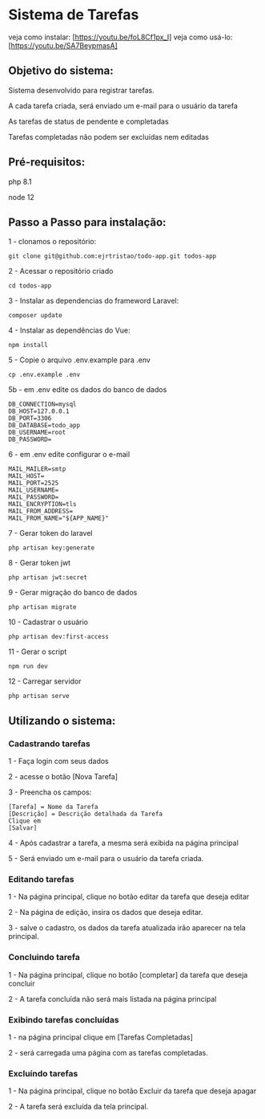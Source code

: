 # Sistema de Tarefas

veja como instalar: [https://youtu.be/foL8Cf1px_I]
veja como usá-lo: [https://youtu.be/SA7BeypmasA]

## Objetivo do sistema:

Sistema desenvolvido para registrar tarefas.

A cada tarefa criada, será enviado um e-mail para o usuário da tarefa

As tarefas de status de pendente e completadas

Tarefas completadas não podem ser excluídas nem editadas

## Pré-requisitos:

php 8.1

node 12

## Passo a Passo para instalação:

1 - clonamos o repositório:

    git clone git@github.com:ejrtristao/todo-app.git todos-app

2 - Acessar o repositório criado

    cd todos-app

3 - Instalar as dependencias do frameword Laravel:

    composer update

4 - Instalar as dependências do Vue:

    npm install

5 - Copie o arquivo .env.example para .env

    cp .env.example .env

5b - em .env edite  os dados do banco de dados

    DB_CONNECTION=mysql
    DB_HOST=127.0.0.1
    DB_PORT=3306
    DB_DATABASE=todo_app
    DB_USERNAME=root
    DB_PASSWORD=


6 - em .env edite configurar o e-mail

    
    MAIL_MAILER=smtp
    MAIL_HOST=
    MAIL_PORT=2525
    MAIL_USERNAME=
    MAIL_PASSWORD=
    MAIL_ENCRYPTION=tls
    MAIL_FROM_ADDRESS=
    MAIL_FROM_NAME="${APP_NAME}"
    

7 - Gerar token do laravel

    php artisan key:generate

8 - Gerar token jwt

    php artisan jwt:secret

9 - Gerar migração do banco de dados

    php artisan migrate

10 - Cadastrar o usuário

    php artisan dev:first-access

11 - Gerar o script

    npm run dev

12 - Carregar servidor

    php artisan serve

## Utilizando o sistema:

### Cadastrando tarefas

1 - Faça login com seus dados

2 - acesse o botão [Nova Tarefa]

3 - Preencha os campos:

    [Tarefa] = Nome da Tarefa
    [Descrição] = Descrição detalhada da Tarefa
    Clique em
    [Salvar]

4 - Após cadastrar a tarefa, a mesma será exibida na página principal

5 - Será enviado um e-mail para o usuário da tarefa criada.

### Editando tarefas

1 - Na página principal, clique no botão editar da tarefa que deseja editar

2 - Na página de edição, insira os dados que deseja editar.

3 - salve o cadastro, os dados da tarefa atualizada irão aparecer na tela principal.

### Concluindo tarefa

1 - Na página principal, clique no botão [completar] da tarefa que deseja concluir

2 - A tarefa concluída não será mais listada na página principal

### Exibindo tarefas concluídas

1 - na página principal clique em [Tarefas Completadas]

2 - será carregada uma página com as tarefas completadas.

### Excluíndo tarefas

1 - Na página principal, clique no botão Excluir da tarefa que deseja apagar

2 - A tarefa será excluída da tela principal.
